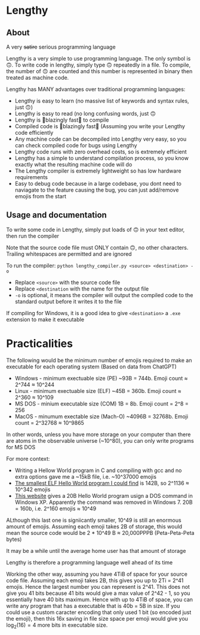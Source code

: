 # Lengthy

## About
A very ~~satire~~ serious programming language

Lengthy is a very simple to use programming language. The only symbol is 🙃. To write code in lengthy, simply type 🙃 repeatedly in a file. To compile, the number of 🙃 are counted and this number is represented in binary then treated as machine code.

Lengthy has MANY advantages over traditional programming languages:
- Lengthy is easy to learn (no massive list of keywords and syntax rules, just 🙃)
- Lengthy is easy to read (no long confusing words, just 🙃
- Lengthy is 🚀blazingly fast🚀 to compile
- Compiled code is 🚀blazingly fast🚀 (Assuming you write your Lengthy code efficiently
- Any machine code can be decompiled into Lengthy very easy, so you can check compiled code for bugs using Lengthy
- Lengthy code runs with zero overhead costs, so is extremely efficient
- Lengthy has a simple to understand compilation process, so you know exactly what the resulting machine code will do
- The Lengthy compiler is extremely lightweight so has low hardware requirements
- Easy to debug code because in a large codebase, you dont need to naviagate to the feature causing the bug, you can just add/remove emojis from the start

## Usage and documentation

To write some code in Lengthy, simply put loads of 🙃 in your text editor, then run the compiler

Note that the source code file must ONLY contain 🙃, no other characters. Trailing whitespaces are permitted and are ignored

To run the compiler:
`python lengthy_compiler.py <source> <destination> -o`

- Replace `<source>` with the source code file
- Replace `<destination` with the name for the output file
- `-o` is optional, it means the compiler will output the compiled code to the standard output before it writes it to the file

If compiling for Windows, it is a good idea to give `<destination>` a `.exe` extension to make it executable


# Practicalities

The following would be the minimum number of emojis required to make an executable for each operating system (Based on data from ChatGPT)
- Windows - minimum exectuable size (PE) ~93B = 744b. Emoji count ≈ 2^744 ≈ 10^244
- Linux - minimum exectuable size (ELF) ~45B = 360b. Emoji count ≈ 2^360 ≈ 10^109
- MS DOS - minium executable size (COM) 1B = 8b. Emoji count = 2^8 = 256
- MacOS - minumum exectable size (Mach-O) ~4096B = 32768b. Emoji count = 2^32768 ≈ 10^9865

In other words, unless you have more storage on your computer than there are atoms in the observable universe (~10^80), you can only write programs for MS DOS

For more context:
- Writing a Hellow World program in C and compiling with gcc and no extra options gave me a ~15kB file, i.e. ~10^37000 emojis
- [The smallest ELF Hello World program I could find](http://timelessname.com/elfbin/) is 142B, so 2^1136 ≈ 10^342 emojis
- [This website](https://www.gnostice.com/nl_article.asp?id=225&t=The_Smallest_Hello_World_Program%E2%80%A6_At_20_Bytes) gives a 20B Hello World program usign a DOS command in Windows XP. Apparently the command was removed in Windows 7. 20B = 160b, i.e. 2^160 emojis ≈ 10^49

ALthough this last one is signiicantly smaller, 10^49 is still an enormous amount of emojis. Assuming each emoji takes 2B of storage, this would mean the source code would be 2 * 10^49 B ≈ 20,000PPPB (Peta-Peta-Peta bytes)

It may be a while until the average home user has that amount of storage

Lengthy is therefore a programming language well ahead of its time

Working the other way, assuming you have 4TiB of space for your source code file. Assuming each emoji takes 2B, this gives you up to 2Ti = 2^41 emojis. Hence the largest number you can represent is 2^41. This does not give you 41 bits because 41 bits would give a max value of 2^42 - 1, so you essentially have 40 bits maximum. Hence with up to 4TiB of space, you can write any program that has a executable that is 40b = 5B in size. If you could use a custom caracter encoding that only used 1 bit (so encoded just the emoji), then this 16x saving in file size space per emoji would give you $\log_2(16)=4$ more bits in executable size.
